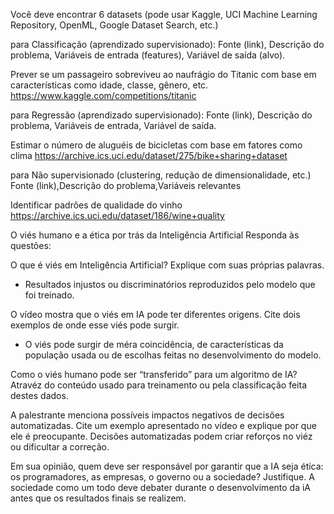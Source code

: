 Você deve encontrar 6 datasets (pode usar Kaggle, UCI Machine Learning Repository, OpenML, Google Dataset Search, etc.)

para Classificação (aprendizado supervisionado):  Fonte (link), Descrição do problema, Variáveis de entrada (features), Variável de saída (alvo).

Prever se um passageiro sobreviveu ao naufrágio do Titanic com base em características como idade, classe, gênero, etc.
https://www.kaggle.com/competitions/titanic

para Regressão (aprendizado supervisionado): Fonte (link), Descrição do problema, Variáveis de entrada, Variável de saída.

Estimar o número de aluguéis de bicicletas com base em fatores como clima
https://archive.ics.uci.edu/dataset/275/bike+sharing+dataset

para Não supervisionado (clustering, redução de dimensionalidade, etc.) Fonte (link),Descrição do problema,Variáveis relevantes

Identificar padrões de qualidade do vinho
https://archive.ics.uci.edu/dataset/186/wine+quality

O viés humano e a ética por trás da Inteligência Artificial 
Responda às questões: 

O que é viés em Inteligência Artificial? Explique com suas próprias palavras.
- Resultados injustos ou discriminatórios reproduzidos pelo modelo que foi treinado.

O vídeo mostra que o viés em IA pode ter diferentes origens. Cite dois	exemplos de onde esse viés pode surgir.
- O viés pode surgir de méra coincidência, de características da população usada ou de escolhas feitas no desenvolvimento do modelo.

Como o viés humano pode ser “transferido” para um algoritmo de IA?
Atravéz do conteúdo usado para treinamento ou pela classificação feita destes dados.

A palestrante menciona possíveis impactos negativos de decisões automatizadas. Cite um exemplo apresentado no vídeo e explique por que ele é preocupante.
Decisões automatizadas podem criar reforços no viéz ou dificultar a correção.

Em sua opinião, quem deve ser responsável por garantir que a IA seja ética: os programadores, as empresas, o governo ou a sociedade? Justifique.
A sociedade como um todo deve debater durante o desenvolvimento da iA antes que os resultados finais se realizem.
